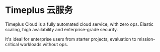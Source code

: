 # Timeplus 云服务

Timeplus Cloud is a fully automated cloud service, with zero ops. Elastic scaling, high availability and enterprise-grade security.

It's ideal for enterprise users from starter projects, evaluation to mission-critical workloads without ops.

